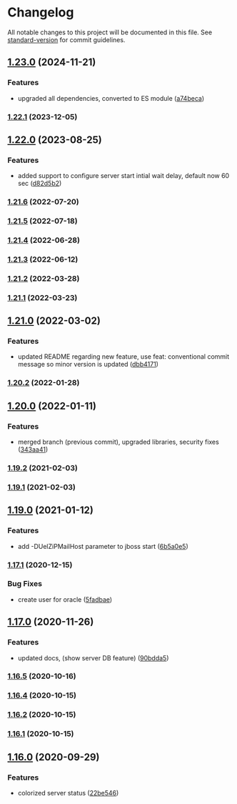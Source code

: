 # Changelog

All notable changes to this project will be documented in this file. See [standard-version](https://github.com/conventional-changelog/standard-version) for commit guidelines.

## [1.23.0](https://github.com/potpiejimmy/txm-cli/compare/v1.22.1...v1.23.0) (2024-11-21)


### Features

* upgraded all dependencies, converted to ES module ([a74beca](https://github.com/potpiejimmy/txm-cli/commit/a74beca1275164b7c0f60f9257a07e106ccb6f68))

### [1.22.1](https://github.com/potpiejimmy/txm-cli/compare/v1.22.0...v1.22.1) (2023-12-05)

## [1.22.0](https://github.com/potpiejimmy/txm-cli/compare/v1.21.6...v1.22.0) (2023-08-25)


### Features

* added support to configure server start intial wait delay, default now 60 sec ([d82d5b2](https://github.com/potpiejimmy/txm-cli/commit/d82d5b21556baa6f78cbe4a5c901884a08ceea5e))

### [1.21.6](https://github.com/potpiejimmy/txm-cli/compare/v1.21.5...v1.21.6) (2022-07-20)

### [1.21.5](https://github.com/potpiejimmy/txm-cli/compare/v1.21.4...v1.21.5) (2022-07-18)

### [1.21.4](https://github.com/potpiejimmy/txm-cli/compare/v1.21.2...v1.21.4) (2022-06-28)

### [1.21.3](https://github.com/potpiejimmy/txm-cli/compare/v1.21.2...v1.21.3) (2022-06-12)

### [1.21.2](https://github.com/potpiejimmy/txm-cli/compare/v1.21.1...v1.21.2) (2022-03-28)

### [1.21.1](https://github.com/potpiejimmy/txm-cli/compare/v1.21.0...v1.21.1) (2022-03-23)

## [1.21.0](https://github.com/potpiejimmy/txm-cli/compare/v1.20.2...v1.21.0) (2022-03-02)


### Features

* updated README regarding new feature, use feat: conventional commit message so minor version is updated ([dbb4171](https://github.com/potpiejimmy/txm-cli/commit/dbb4171acc791efd6a131ef2df5f6c41b134ffb6))

### [1.20.2](https://github.com/potpiejimmy/txm-cli/compare/v1.20.0...v1.20.2) (2022-01-28)

## [1.20.0](https://github.com/potpiejimmy/txm-cli/compare/v1.19.3...v1.20.0) (2022-01-11)


### Features

* merged branch (previous commit), upgraded libraries, security fixes ([343aa41](https://github.com/potpiejimmy/txm-cli/commit/343aa416338fcda1ded6a5e7b2bddafda5d06248))

### [1.19.2](https://github.com/potpiejimmy/txm-cli/compare/v1.19.1...v1.19.2) (2021-02-03)

### [1.19.1](https://github.com/potpiejimmy/txm-cli/compare/v1.19.0...v1.19.1) (2021-02-03)

## [1.19.0](https://github.com/potpiejimmy/txm-cli/compare/v1.17.1...v1.19.0) (2021-01-12)


### Features

* add -DUelZiPMailHost parameter to jboss start ([6b5a0e5](https://github.com/potpiejimmy/txm-cli/commit/6b5a0e56a3015b13cd4bbdd78997363cdf6fb018))

### [1.17.1](https://github.com/potpiejimmy/txm-cli/compare/v1.17.0...v1.17.1) (2020-12-15)


### Bug Fixes

* create user for oracle ([5fadbae](https://github.com/potpiejimmy/txm-cli/commit/5fadbaea95d7276e0524521692d1a9bf15530664))

## [1.17.0](https://github.com/potpiejimmy/txm-cli/compare/v1.16.5...v1.17.0) (2020-11-26)


### Features

* updated docs, (show server DB feature) ([90bdda5](https://github.com/potpiejimmy/txm-cli/commit/90bdda50e66668ed8f5b3017973700dee736d8cd))

### [1.16.5](https://github.com/potpiejimmy/txm-cli/compare/v1.16.4...v1.16.5) (2020-10-16)

### [1.16.4](https://github.com/potpiejimmy/txm-cli/compare/v1.16.3...v1.16.4) (2020-10-15)

### [1.16.2](https://github.com/potpiejimmy/txm-cli/compare/v1.16.1...v1.16.2) (2020-10-15)

### [1.16.1](https://github.com/potpiejimmy/txm-cli/compare/v1.16.0...v1.16.1) (2020-10-15)

## [1.16.0](https://github.com/potpiejimmy/txm-cli/compare/v0.15.1...v1.16.0) (2020-09-29)


### Features

* colorized server status ([22be546](https://github.com/potpiejimmy/txm-cli/commit/22be5461c8a6bdc2e593de5a1949fb5694ffb392))
